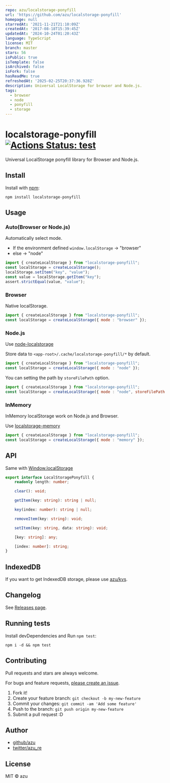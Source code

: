 ```yaml
---
repo: azu/localstorage-ponyfill
url: 'https://github.com/azu/localstorage-ponyfill'
homepage: null
starredAt: '2021-11-21T21:10:09Z'
createdAt: '2017-08-18T15:39:45Z'
updatedAt: '2024-10-24T01:20:43Z'
language: TypeScript
license: MIT
branch: master
stars: 56
isPublic: true
isTemplate: false
isArchived: false
isFork: false
hasReadMe: true
refreshedAt: '2025-02-25T20:37:36.928Z'
description: Universal LocalStorage for browser and Node.js.
tags:
  - browser
  - node
  - ponyfill
  - storage
---
```


# localstorage-ponyfill [![Actions Status: test](https://github.com/azu/localstorage-ponyfill/workflows/test/badge.svg)](https://github.com/azu/localstorage-ponyfill/actions?query=workflow%3A"test")

Universal LocalStorage ponyfill library for Browser and Node.js.

## Install

Install with [npm](https://www.npmjs.com/):

    npm install localstorage-ponyfill

## Usage

### Auto(Browser or Node.js)

Automatically select mode.

- If the environment defined `window.localStorage` -> "browser"
- else -> "node"

```js
import { createLocalStorage } from "localstorage-ponyfill";
const localStorage = createLocalStorage();
localStorage.setItem("key", "value");
const value = localStorage.getItem("key");
assert.strictEqual(value, "value");        
```

### Browser

Native localStorage.

```js
import { createLocalStorage } from "localstorage-ponyfill";
const localStorage = createLocalStorage({ mode : "browser" });
```

### Node.js

Use [node-localstorage](https://github.com/lmaccherone/node-localstorage "node-localstorage")

Store data to `<app-root>/.cache/localstorage-ponyfill/*` by default.

```js
import { createLocalStorage } from "localstorage-ponyfill";
const localStorage = createLocalStorage({ mode : "node" });
```

You can setting the path by `storeFilePath` option.

```js
import { createLocalStorage } from "localstorage-ponyfill";
const localStorage = createLocalStorage({ mode : "node", storeFilePath: "./path/to/dir" });
```

### InMemory

InMemory localStorage work on Node.js and Browser.

Use [localstorage-memory](https://github.com/gr2m/localstorage-memory "localstorage-memory")

```js
import { createLocalStorage } from "localstorage-ponyfill";
const localStorage = createLocalStorage({ mode : "memory" });
```

## API

Same with [Window.localStorage](https://developer.mozilla.org/en-US/docs/Web/API/Window/localStorage)

```ts
export interface LocalStoragePonyfill {
    readonly length: number;

    clear(): void;

    getItem(key: string): string | null;

    key(index: number): string | null;

    removeItem(key: string): void;

    setItem(key: string, data: string): void;

    [key: string]: any;

    [index: number]: string;
}

```

## IndexedDB

If you want to get IndexedDB storage, please use [azu/kvs](https://github.com/azu/kvs).

## Changelog

See [Releases page](https://github.com/azu/localstorage-ponyfill/releases).

## Running tests

Install devDependencies and Run `npm test`:

    npm i -d && npm test

## Contributing

Pull requests and stars are always welcome.

For bugs and feature requests, [please create an issue](https://github.com/azu/localstorage-ponyfill/issues).

1. Fork it!
2. Create your feature branch: `git checkout -b my-new-feature`
3. Commit your changes: `git commit -am 'Add some feature'`
4. Push to the branch: `git push origin my-new-feature`
5. Submit a pull request :D

## Author

- [github/azu](https://github.com/azu)
- [twitter/azu_re](https://twitter.com/azu_re)

## License

MIT © azu
